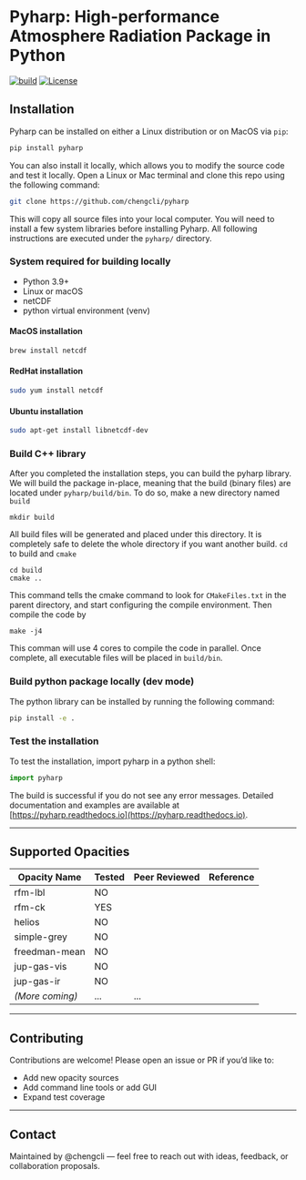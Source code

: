 # Pyharp: High-performance Atmosphere Radiation Package in Python

[![build](https://github.com/chengcli/pyharp/actions/workflows/ci.yml/badge.svg)](https://github.com/chengcli/pyharp/actions/workflows/ci.yml)
[![License](https://img.shields.io/badge/license-MIT-blue)](https://img.shields.io/badge/license-MIT-blue)

## Installation

Pyharp can be installed on either a Linux distribution or on MacOS via ``pip``:

```bash
pip install pyharp
```

You can also install it locally, which allows you to modify the source code and test it locally.
Open a Linux or Mac terminal and clone this repo using the following command:

```bash
git clone https://github.com/chengcli/pyharp
```

This will copy all source files into your local computer. You will need to install a few
system libraries before installing Pyharp. All following instructions are executed under
the `pyharp/` directory.

### System required for building locally
- Python 3.9+
- Linux or macOS
- netCDF
- python virtual environment (venv)

#### MacOS installation
```bash
brew install netcdf
```

#### RedHat installation
```bash
sudo yum install netcdf
```

#### Ubuntu installation
```bash
sudo apt-get install libnetcdf-dev
```

### Build C++ library
After you completed the installation steps, you can build the pyharp library.
We will build the package in-place, meaning that the build (binary files) are
located under `pyharp/build/bin`. To do so, make a new directory named `build`
```
mkdir build
```
All build files will be generated and placed under this directory. It is completely safe
to delete the whole directory if you want another build. `cd` to build and `cmake`

```
cd build
cmake ..
```
This command tells the cmake command to look for `CMakeFiles.txt` in the parent directory,
and start configuring the compile environment. Then compile the code by
```
make -j4
```
This comman will use 4 cores to compile the code in parallel. Once complete, all executable
files will be placed in `build/bin`.

### Build python package locally (dev mode)
The python library can be installed by running the following command:
```bash
pip install -e .
```

### Test the installation
To test the installation, import pyharp in a python shell:
```python
import pyharp
```
The build is successful if you do not see any error messages.
Detailed documentation and examples are available at [https://pyharp.readthedocs.io](https://pyharp.readthedocs.io).

---

## Supported Opacities
| Opacity Name  | Tested    | Peer Reviewed | Reference |
|---------------|-----------|---------------|-----------|
| rfm-lbl       | NO        | |           |
| rfm-ck        | YES       | |           |
| helios        | NO       | |           |
| simple-grey   | NO       | |           |
| freedman-mean | NO       | |           |
| jup-gas-vis   | NO       | |           |
| jup-gas-ir    | NO       | |           |
| *(More coming)*| ...      | ...           |           |

---

## Contributing
Contributions are welcome!
Please open an issue or PR if you’d like to:
- Add new opacity sources
- Add command line tools or add GUI
- Expand test coverage

---

## Contact
Maintained by @chengcli — feel free to reach out with ideas, feedback, or collaboration proposals.
